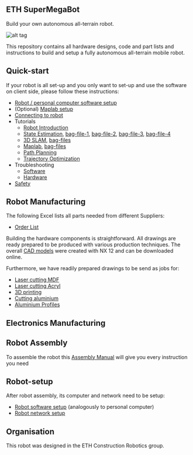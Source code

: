 ## ETH SuperMegaBot

Build your own autonomous all-terrain robot.

![alt tag](doc/images/smb_construction.jpg)

This repository contains all hardware designs, code and part lists and
instructions to build and setup a fully autonomous all-terrain mobile robot.

## Quick-start

If your robot is all set-up and you only want to set-up and use the software on
client side, please follow these instructions:
* [Robot / personal computer software setup](doc/software_setup.md)
* (Optional) [Maplab setup](doc/maplab_setup.md)
* [Connecting to robot](doc/robot_connection.md)
* Tutorials
    * [Robot Introduction](https://drive.google.com/a/ethz-asl.ch/file/d/1BidZydT57gR4WOJHGMlHoU6hVh9cw4ff/view?usp=sharing)
    * [State Estimation](https://drive.google.com/a/ethz-asl.ch/file/d/17-IkJS-MhA7gOS7I0PP3f6pCcIwZN5bn/view?usp=sharing), [bag-file-1](https://drive.google.com/a/ethz-asl.ch/file/d/1xhHXiSHyT3KEjgKKCgdlKnPD9RHzNPFB/view?usp=sharing), [bag-file-2](https://drive.google.com/a/ethz-asl.ch/file/d/1aNOBNuHR3NbldRSsH2pQcIggj2iH9l-Z/view?usp=sharing), [bag-file-3](https://drive.google.com/a/ethz-asl.ch/file/d/1tjeIzCH7I9EXLB2d6oDAuPN-W4ik41es/view?usp=sharing), [bag-file-4](https://drive.google.com/a/ethz-asl.ch/file/d/137jahQbYWrDPEfWiFAyV0dMtI1wj723c/view?usp=sharing)
    * [3D SLAM](https://drive.google.com/a/ethz-asl.ch/file/d/1oVYVrKWTZQ30-n4mozrIV0fhBB68o2Co/view?usp=sharing), [bag-files](https://drive.google.com/open?id=1DPkQDe3CNFcCsI70IsT11WI8gBTcQ_UE)
    * [Maplab](https://drive.google.com/a/ethz-asl.ch/file/d/1FJ-7agO3bf_9IDv04Qr_bohEKvhlupXB/view?usp=sharing), [bag-files](https://drive.google.com/a/ethz-asl.ch/file/d/1KCGwE4Fm1SdnGaLCRtn5JSS_datZaO-J/view?usp=sharing)
    * [Path Planning](https://drive.google.com/a/ethz-asl.ch/file/d/1CZPfa-In185cvx8SM1mlH_kLO9DpvIIJ/view?usp=sharing)
    * [Trajectory Optimization](https://drive.google.com/a/ethz-asl.ch/file/d/10p4aQ8Ohj0wTo8YdMyVpxJkRIggFNjL5/view?usp=sharing)
* Troubleshooting
    * [Software](doc/troubleshooting_software.md)
    * [Hardware](doc/troubleshooting_hardware.md)
* [Safety](doc/safety.md)

## Robot Manufacturing

The following Excel lists all parts needed from different Suppliers:
* [Order List](https://drive.google.com/file/d/1a2T2EMYcjE4ETzQGzcHxnEOi88MuwoY8/view?usp=sharing)

Building the hardware components is straightforward. All drawings are ready
prepared to be produced with various production techniques. The overall [CAD models](https://drive.google.com/a/ethz-asl.ch/file/d/1jhX4gtn3jKzNdc6CiImZ6_Q0kAOqgfmE/view?usp=sharing) were created with NX 12 and can be downloaded online.

Furthermore, we have readily prepared drawings to be send as jobs for:
* [Laser cutting MDF]()
* [Laser cutting Acryl]()
* [3D printing]()
* [Cutting aluminium]()
* [Aluminium Profiles]()

## Electronics Manufacturing



## Robot Assembly

To assemble the robot this [Assembly Manual](https://docs.google.com/document/d/1HWqjT9xxxzoKCoKBezcPhwew8lTUAeicbpn2mJye_uw/edit?usp=sharing) will give you every instruction you need


## Robot-setup

After robot assembly, its computer and network need to be setup:
* [Robot software setup](doc/software_setup.md) (analogously to personal
computer)
* [Robot network setup](doc/robot_network_setup.md)

## Organisation
This robot was designed in the ETH Construction Robotics group.
